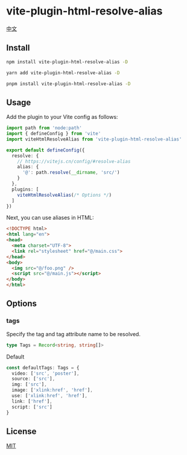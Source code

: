 # vite-plugin-html-resolve-alias

[中文](https://github.com/haiya6/vite-plugin-html-resolve-alias/blob/main/docs/zh-CN.md)

## Install

```bash
npm install vite-plugin-html-resolve-alias -D
```

```bash
yarn add vite-plugin-html-resolve-alias -D
```

```bash
pnpm install vite-plugin-html-resolve-alias -D
```

## Usage

Add the plugin to your Vite config as follows:

```ts
import path from 'node:path'
import { defineConfig } from 'vite'
import viteHtmlResolveAlias from 'vite-plugin-html-resolve-alias'

export default defineConfig({
  resolve: {
    // https://vitejs.cn/config/#resolve-alias
    alias: {
      '@': path.resolve(__dirname, 'src/')
    }
  },
  plugins: [
    viteHtmlResolveAlias(/* Options */)
  ]
})
```

Next, you can use aliases in HTML:

```html
<!DOCTYPE html>
<html lang="en">
<head>
  <meta charset="UTF-8">
  <link rel="stylesheet" href="@/main.css">
</head>
<body>
  <img src="@/foo.png" />
  <script src="@/main.js"></script>
</body>
</html>
```

## Options

### tags

Specify the tag and tag attribute name to be resolved.

```ts
type Tags = Record<string, string[]>
```

Default

```ts
const defaultTags: Tags = {
  video: ['src', 'poster'],
  source: ['src'],
  img: ['src'],
  image: ['xlink:href', 'href'],
  use: ['xlink:href', 'href'],
  link: ['href'],
  script: ['src']
}
```

## License

[MIT](https://github.com/haiya6/vite-plugin-html-resolve-alias/blob/main/LICENSE)
